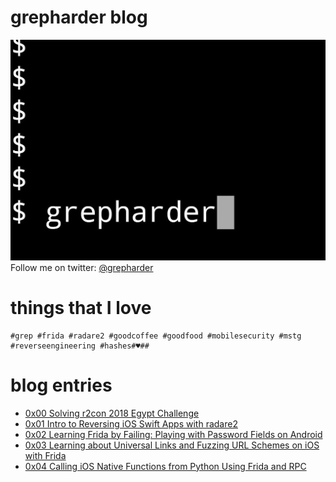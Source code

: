 # grepharder blog
![@grepharder](img/grep_title.jpg)
Follow me on twitter: [@grepharder](https://twitter.com/grepharder)

# things that I love
```
#grep #frida #radare2 #goodcoffee #goodfood #mobilesecurity #mstg #reverseengineering #hashes#♥️##
```


# blog entries

- [0x00 Solving r2con 2018 Egypt Challenge](0x00_solving_egypt_r2con_challenge.md)
- [0x01 Intro to Reversing iOS Swift Apps with radare2](0x01_intro_to_reversing_ios_swift_apps_with_radare2.md)
- [0x02 Learning Frida by Failing: Playing with Password Fields on Android](0x02_learning_frida_by_failing.md)
- [0x03 Learning about Universal Links and Fuzzing URL Schemes on iOS with Frida](0x03_learning_about_universal_links_and_fuzzing_url_schemes_on_ios_with_frida.md)
- [0x04 Calling iOS Native Functions from Python Using Frida and RPC](0x04_calling_ios_native_functions_from_python_using_frida_and_rpc.md)
